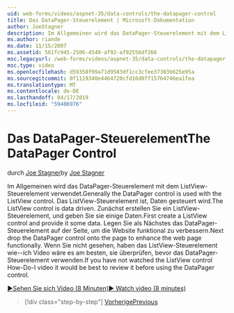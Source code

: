 ```yaml
---
uid: web-forms/videos/aspnet-35/data-controls/the-datapager-control
title: Das DataPager-Steuerelement | Microsoft-Dokumentation
author: JoeStagner
description: Im Allgemeinen wird das DataPager-Steuerelement mit dem ListView-Steuerelement verwendet. Das ListView-Steuerelement ist, Daten gesteuert wird. Zunächst erstellen Sie ein ListView-Steuerelement aus, und geben Sie sie mit einigen d...
ms.author: riande
ms.date: 11/15/2007
ms.assetid: 561fc945-2506-4549-af92-af92556df266
msc.legacyurl: /web-forms/videos/aspnet-35/data-controls/the-datapager-control
msc.type: video
ms.openlocfilehash: d59358f99a71d9583df1cc3cfee37303b625e95a
ms.sourcegitcommit: 0f1119340e4464720cfd16d0ff15764746ea1fea
ms.translationtype: MT
ms.contentlocale: de-DE
ms.lasthandoff: 04/17/2019
ms.locfileid: "59406976"
---
```

# <a name="the-datapager-control"></a><span data-ttu-id="c31e1-105">Das DataPager-Steuerelement</span><span class="sxs-lookup"><span data-stu-id="c31e1-105">The DataPager Control</span></span>

<span data-ttu-id="c31e1-106">durch [Joe Stagner](https://github.com/JoeStagner)</span><span class="sxs-lookup"><span data-stu-id="c31e1-106">by [Joe Stagner](https://github.com/JoeStagner)</span></span>

<span data-ttu-id="c31e1-107">Im Allgemeinen wird das DataPager-Steuerelement mit dem ListView-Steuerelement verwendet.</span><span class="sxs-lookup"><span data-stu-id="c31e1-107">Generally the DataPager control is used with the ListView control.</span></span> <span data-ttu-id="c31e1-108">Das ListView-Steuerelement ist, Daten gesteuert wird.</span><span class="sxs-lookup"><span data-stu-id="c31e1-108">The ListView control is data driven.</span></span> <span data-ttu-id="c31e1-109">Zunächst erstellen Sie ein ListView-Steuerelement, und geben Sie sie einige Daten.</span><span class="sxs-lookup"><span data-stu-id="c31e1-109">First create a ListView control and provide it some data.</span></span> <span data-ttu-id="c31e1-110">Legen Sie als Nächstes das DataPager-Steuerelement auf der Seite, um die Website funktional zu verbessern.</span><span class="sxs-lookup"><span data-stu-id="c31e1-110">Next drop the DataPager control onto the page to enhance the web page functionally.</span></span> <span data-ttu-id="c31e1-111">Wenn Sie nicht gesehen, haben das ListView-Steuerelement wie--ich Video wäre es am besten, sie überprüfen, bevor das DataPager-Steuerelement verwenden.</span><span class="sxs-lookup"><span data-stu-id="c31e1-111">If you have not watched the ListView control How-Do-I video it would be best to review it before using the DataPager control.</span></span>

[<span data-ttu-id="c31e1-112">&#9654;Sehen Sie sich Video (8 Minuten)</span><span class="sxs-lookup"><span data-stu-id="c31e1-112">&#9654; Watch video (8 minutes)</span></span>](https://channel9.msdn.com/Blogs/ASP-NET-Site-Videos/the-datapager-control)

> [!div class="step-by-step"]
> [<span data-ttu-id="c31e1-113">Vorherige</span><span class="sxs-lookup"><span data-stu-id="c31e1-113">Previous</span></span>](the-listview-control.md)
